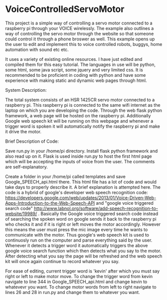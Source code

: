 # VoiceControlledServoMotor

This project is a simple way of controlling a servo motor connected to a raspberry pi through your VOICE wirelessly. The example also 
outlines a way of controlling the servo motor through the website so that someone could control it through a phone broswer as
well. This example opens up the user to edit and implement this to voice controlled robots, buggys, home automation with sound etc etc.

It uses a variety of existing online resources. I have just edited and compiled them for this easy tutorial. The languages in use
will be python, some html, some java script, some jquery and very limited css. It is recommended to be proficient in coding with python
and have some experience with making static and dynamic web pages through html.

System Description:

The total system consists of an HSR 1425CR servo motor connected to a raspberry pi. This raspberry pi is connected to the same wifi 
internet as the laptop on which you are developing the code. Through the web flask python framework, a web page will be hosted on the 
raspberry pi. Additionally Google web speech kit will be running on this webpage and whenever a trigger word is spoken it will automatically notify the raspberry pi and make it drive the motor.

Brief Description of Code:

Save run.py in your /home/pi directory. Install flask python framework and also read up on it. Flask is used inside run.py to host the first html page which will be accepting the inputs of voice from the user. The comments are self-explanatory.

Create a folder in your /home/pi called templates and save Google_SPEECH_api.html there. This html file has a lot of code and would take 
days to properly describe it. A brief explanation is attempted here. The code is a hybrid of google's developer web speech recognition code: https://developers.google.com/web/updates/2013/01/Voice-Driven-Web-Apps-Introduction-to-the-Web-Speech-API and "google voice triggered search code" http://www.labnol.org/software/add-speech-recognition-to-website/19989/ .
Basically the Google voice triggered search code instead of searching the spoken word on google sends it back to the raspberry pi who checks it and if it is right or left moves the motor accordingly. However this means the user must press the mic image every time he wants to communicate with the motor. Thus google's web speech kit is used to continuosly run on the computer and parse everything said by the user. Whenever it detects a trigger word it automatically triggers the above google voice search function which then detects what you say to the motor. After detecting what you say the page will be refreshed and the web speech kit will once again continue to record whatever you say. 

For ease of editing, current trigger word is 'kevin' after which you must say right or left to make motor move. To change the trigger word from kevin navigate to line 344 in Google_SPEECH_api.html and change kevin to whatevevr you want. To change motor words from left to right navigate to lines 26 and 28 in run.py and change them to whatever you want.
